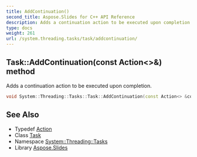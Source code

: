 ```yaml
---
title: AddContinuation()
second_title: Aspose.Slides for C++ API Reference
description: Adds a continuation action to be executed upon completion.
type: docs
weight: 261
url: /system.threading.tasks/task/addcontinuation/
---
```

## Task::AddContinuation(const Action<>\&) method


Adds a continuation action to be executed upon completion.

```cpp
void System::Threading::Tasks::Task::AddContinuation(const Action<> &continuation)
```

## See Also

* Typedef [Action](../../../system/action/)
* Class [Task](../)
* Namespace [System::Threading::Tasks](../../)
* Library [Aspose.Slides](../../../)